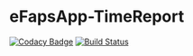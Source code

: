 # eFapsApp-TimeReport

[![Codacy Badge](https://api.codacy.com/project/badge/Grade/9abc639ecd7a487fa56e1e739c730873)](https://www.codacy.com/app/eFaps/eFapsApp-TimeReport?utm_source=github.com&amp;utm_medium=referral&amp;utm_content=eFaps/eFapsApp-TimeReport&amp;utm_campaign=Badge_Grade)
[![Build Status](https://travis-ci.org/eFaps/eFapsApp-TimeReport.svg?branch=master)](https://travis-ci.org/eFaps/eFapsApp-TimeReport)
